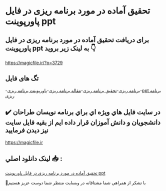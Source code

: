 # تحقیق آماده در مورد برنامه ریزی در فایل پاورپوینت ppt

## برای دریافت تحقیق آماده در مورد برنامه ریزی در فایل پاورپوینت ppt به لینک زیر بروید 👇

https://magicfile.ir/?p=3729

## تگ های فایل

-[برنامه ریزی](https://magicfile.ir/product/%d8%aa%d8%ad%d9%82%db%8c%d9%82-%d8%a2%d9%85%d8%a7%d8%af%d9%87-%d8%a8%d8%b1%d9%86%d8%a7%d9%85%d9%87-%d8%b1%db%8c%d8%b2%db%8c-%d8%af%d8%b1-%d9%be%d8%a7%d9%88%d8%b1%d9%be%d9%88%db%8c%d9%86%d8%aa/)-[تحقیق برنامه ریزی](https://magicfile.ir/product/%d8%aa%d8%ad%d9%82%db%8c%d9%82-%d8%a2%d9%85%d8%a7%d8%af%d9%87-%d8%a8%d8%b1%d9%86%d8%a7%d9%85%d9%87-%d8%b1%db%8c%d8%b2%db%8c-%d8%af%d8%b1-%d9%be%d8%a7%d9%88%d8%b1%d9%be%d9%88%db%8c%d9%86%d8%aa/)-[مقاله برنامه ریزی](https://magicfile.ir/product/%d8%aa%d8%ad%d9%82%db%8c%d9%82-%d8%a2%d9%85%d8%a7%d8%af%d9%87-%d8%a8%d8%b1%d9%86%d8%a7%d9%85%d9%87-%d8%b1%db%8c%d8%b2%db%8c-%d8%af%d8%b1-%d9%be%d8%a7%d9%88%d8%b1%d9%be%d9%88%db%8c%d9%86%d8%aa/)-[پاورپوینت برنامه ریزی](https://magicfile.ir/product/%d8%aa%d8%ad%d9%82%db%8c%d9%82-%d8%a2%d9%85%d8%a7%d8%af%d9%87-%d8%a8%d8%b1%d9%86%d8%a7%d9%85%d9%87-%d8%b1%db%8c%d8%b2%db%8c-%d8%af%d8%b1-%d9%be%d8%a7%d9%88%d8%b1%d9%be%d9%88%db%8c%d9%86%d8%aa/)-[ppt برنامه ریزی](https://magicfile.ir/product/%d8%aa%d8%ad%d9%82%db%8c%d9%82-%d8%a2%d9%85%d8%a7%d8%af%d9%87-%d8%a8%d8%b1%d9%86%d8%a7%d9%85%d9%87-%d8%b1%db%8c%d8%b2%db%8c-%d8%af%d8%b1-%d9%be%d8%a7%d9%88%d8%b1%d9%be%d9%88%db%8c%d9%86%d8%aa/)

## ✔️ در سايت فايل هاي ويژه اي براي برنامه نويسان طراحان دانشجويان و دانش آموزان قرار داده ايم از بقيه فايل سايت نيز ديدن فرماييد

https://magicfile.ir


## لينک دانلود اصلي 📥 :

[تحقیق آماده در مورد برنامه ریزی در فایل پاورپوینت ppt](https://magicfile.ir/product/%d8%aa%d8%ad%d9%82%db%8c%d9%82-%d8%a2%d9%85%d8%a7%d8%af%d9%87-%d8%a8%d8%b1%d9%86%d8%a7%d9%85%d9%87-%d8%b1%db%8c%d8%b2%db%8c-%d8%af%d8%b1-%d9%be%d8%a7%d9%88%d8%b1%d9%be%d9%88%db%8c%d9%86%d8%aa/) 


🙏با تشکر از همراهي شما مشتاقانه در وبسایت منتظر شما دوست عزیز هستیم

